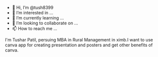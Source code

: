 - 👋 Hi, I’m @tush8399
- 👀 I’m interested in ...
- 🌱 I’m currently learning ...
- 💞️ I’m looking to collaborate on ...
- 📫 How to reach me ...

<!---
tush8399/tush8399 is a ✨ special ✨ repository because its `README.md` (this file) appears on your GitHub profile.
You can click the Preview link to take a look at your changes.
--->
I'm Tushar Patil, persuing MBA in Rural Management in ximb.I want to use canva app for creating presentation and posters and get other benefits of canva.
